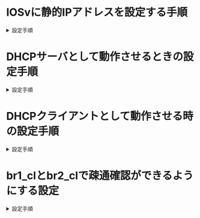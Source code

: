 # IOSvに静的IPアドレスを設定する手順
<details>
   <summary>設定手順</summary>
   
   1. 特権モードに移行
      <details open>
         <summary>コード</summary> 
      
          enable

      `en` と入力しても特権モードに移行することができます。
      </details>
      
   1. グローバルコンフィグレーションモードに移行
      <details open>
         <summary>コード</summary> 
      
          configure terminal

      `conf t`と入力してもグローバルコンフィグレーションモードに移行することができます。
      </details>
      
   1. 対象のインタフェースを指定  
      例：GigabitEthernet0/0 を使う場合
      <details open>
         <summary>コード</summary> 
      
          interface GigabitEthernet0/0

      `int g0/0`と入力しても対象のインターフェースを指定することができます。
      </details>
      
   1. IPアドレスとサブネットマスクを設定  
      例：192.168.1.1/24 を設定する場合
      <details open>
         <summary>コード</summary> 
      
          ip address 192.168.1.1 255.255.255.0
      
      </details>
   1. インタフェースを有効化
      <details open>
         <summary>コード</summary> 
      
          no shutdown
      
      </details>

   1. IPアドレスを設定できたか確認
      <details open>
         <summary>コード</summary>
      
          show ip interface brief

      `show ip int brief`でもIPアドレスの確認ができます。
      </details>

</details>

# DHCPサーバとして動作させるときの設定手順
<details>
   <summary>設定手順</summary>
   
   1. DHCPプールの設定
      <details open>
         <summary>コード</summary>
   
          conf t
          ip dhcp pool MYPOOL
          network 130.130.130.0 255.255.255.0
          default-router 130.130.130.254

      コンフィグレーションモードで設定を行います。  
      `MYPOOL`という名前にしていますが、任意の名前で大丈夫なのでわかりやすい名前にすると良いです。  
      今回は`130.130.130.0/24`の配布するIPアドレスとして設定をしています。  
      デフォルトルートは`default-router 130.130.130.254`で設定を行っています。  
      </details>

   1. DHCPで配布しないIPアドレス（静的IP用）の設定
      <details open>
         <summary>コード</summary>
         
          ip dhcp excluded-address 130.130.130.1 130.130.130.10
          ip dhcp excluded-address 130.130.130.254

      1行目に関しては任意ですが、同一ネットワーク内でIPアドレスが重複する可能性をなくすために、配布しない範囲をあらかじめ決めておくと良いです。  
      2行目に関してはデフォルトルートとして使用しているIPアドレスのため、配布しないようにします。
      </details>      

   1. DHCPサーバ側（IPリース状況）の確認
      <details open>
         <summary>コード</summary>

          show ip dhcp binding
      
      </details>
   
</details>

# DHCPクライアントとして動作させる時の設定手順
<details>
   <summary>設定手順</summary>

   1. DHCPクライアントとして設定する
      <details open>
         <summary>コード</summary>
         
          conf t
          interface GigabitEthernet0/0
          ip address dhcp
          no shutdown

      コンフィグレーションモードで設定を行います。  
      インターフェースはIPアドレスをDHCPで設定したいものを指定します。  
      必ず`no shutdown`をするようにしてください。
      </details>

   1. クライアント側（IP取得確認）の確認
      <details open>
         <summary>コード</summary>
         
          show ip int brief
          show ip route
      
      </details>
      
</details>

# br1_clとbr2_clで疎通確認ができるようにする設定
<details>
   <summary>設定手順</summary>

   1. br1の設定
      <details open>
         <summary>コード</summary>
      
          ip route 10.1.0.0 255.255.255.0 130.130.130.11
      
      130.130.130.11の部分はDHCPによって取得するため ` show ip int brief `でIPアドレスを確認して、環境にあったものを指定してください。
      </details>
      
   1. br2の設定
      <details open>
         <summary>コード</summary>
      
          ip route 10.2.0.0 255.255.255.0 130.130.130.12

      130.130.130.12の部分はDHCPによって取得するため ` show ip int brief `でIPアドレスを確認して、環境にあったものを指定してください。
      </details>
            
</details>
